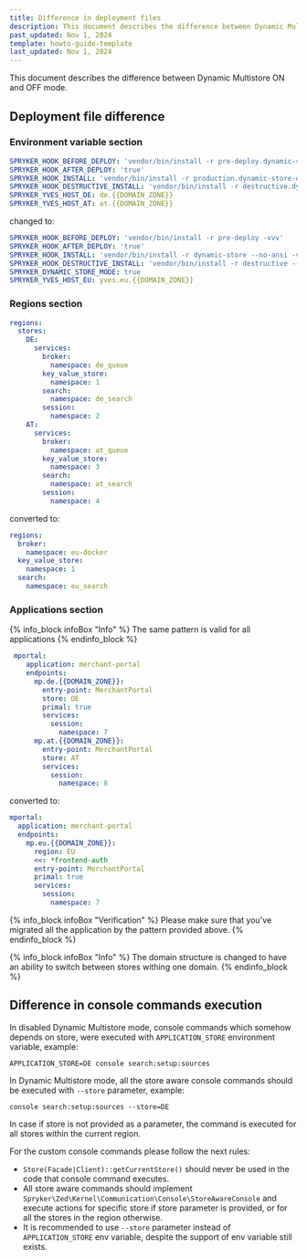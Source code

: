 ```yaml
---
title: Difference in deployment files
description: This document describes the difference between Dynamic Multistore ON and OFF mode.
past_updated: Nov 1, 2024
template: howto-guide-template
last_updated: Nov 1, 2024
---
```


This document describes the difference between Dynamic Multistore ON and OFF mode.


## Deployment file difference

### Environment variable section

```yaml
SPRYKER_HOOK_BEFORE_DEPLOY: 'vendor/bin/install -r pre-deploy.dynamic-store-off -vvv'
SPRYKER_HOOK_AFTER_DEPLOY: 'true'
SPRYKER_HOOK_INSTALL: 'vendor/bin/install -r production.dynamic-store-off --no-ansi -vvv'
SPRYKER_HOOK_DESTRUCTIVE_INSTALL: 'vendor/bin/install -r destructive.dynamic-store-off --no-ansi -vvv'
SPRYKER_YVES_HOST_DE: de.{{DOMAIN_ZONE}}
SPRYKER_YVES_HOST_AT: at.{{DOMAIN_ZONE}}
```

changed to:

```yaml
SPRYKER_HOOK_BEFORE_DEPLOY: 'vendor/bin/install -r pre-deploy -vvv'
SPRYKER_HOOK_AFTER_DEPLOY: 'true'
SPRYKER_HOOK_INSTALL: 'vendor/bin/install -r dynamic-store --no-ansi -vvv'
SPRYKER_HOOK_DESTRUCTIVE_INSTALL: 'vendor/bin/install -r destructive --no-ansi -vvv'
SPRYKER_DYNAMIC_STORE_MODE: true
SPRYKER_YVES_HOST_EU: yves.eu.{{DOMAIN_ZONE}}
```

### Regions section

```yaml
regions:
  stores:
    DE:
      services:
        broker:
          namespace: de_queue
        key_value_store:
          namespace: 1
        search:
          namespace: de_search
        session:
          namespace: 2
    AT:
      services:
        broker:
          namespace: at_queue
        key_value_store:
          namespace: 3
        search:
          namespace: at_search
        session:
          namespace: 4
```
converted to:

```yaml
regions:
  broker:
    namespace: eu-docker
  key_value_store:
    namespace: 1
  search:
    namespace: eu_search
```


### Applications section

{% info_block infoBox "Info" %}
    The same pattern is valid for all applications
{% endinfo_block %}

```yaml
 mportal:
    application: merchant-portal
    endpoints:
      mp.de.{{DOMAIN_ZONE}}:
        entry-point: MerchantPortal
        store: DE
        primal: true
        services:
          session:
            namespace: 7
      mp.at.{{DOMAIN_ZONE}}:
        entry-point: MerchantPortal
        store: AT
        services:
          session:
            namespace: 8
```

converted to:

```yaml
mportal:
  application: merchant-portal
  endpoints:
    mp.eu.{{DOMAIN_ZONE}}:
      region: EU
      <<: *frontend-auth
      entry-point: MerchantPortal
      primal: true
      services:
        session:
          namespace: 7
```

{% info_block infoBox "Verification" %}
Please make sure that you've migrated all the application by the pattern provided above.
{% endinfo_block %}

{% info_block infoBox "Info" %}
   The domain structure is changed to have an ability to switch between stores withing one domain.
{% endinfo_block %}

## Difference in console commands execution

In disabled Dynamic Multistore mode, console commands which somehow depends on store, were executed with `APPLICATION_STORE` environment variable, example:

```shell
APPLICATION_STORE=DE console search:setup:sources
```

In Dynamic Multistore mode, all the store aware console commands should be executed with `--store` parameter, example:

```shell
console search:setup:sources --store=DE
```

In case if store is not provided as a parameter, the command is executed for all stores within the current region.

For the custom console commands please follow the next rules:
- `Store(Facade|Client)::getCurrentStore()` should never be used in the code that console command executes.
- All store aware commands should implement `Spryker\Zed\Kernel\Communication\Console\StoreAwareConsole` and execute actions for specific store if store parameter is provided, or for all the stores in the region otherwise.
- It is recommended to use `--store` parameter instead of `APPLICATION_STORE` env variable, despite the support of env variable still exists.